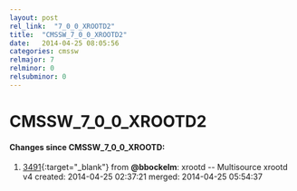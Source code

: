 ```yaml
---
layout: post
rel_link:  "7_0_0_XROOTD2"
title:  "CMSSW_7_0_0_XROOTD2"
date:   2014-04-25 08:05:56
categories: cmssw
relmajor: 7
relminor: 0
relsubminor: 0
---
```


# CMSSW_7_0_0_XROOTD2
#### Changes since CMSSW_7_0_0_XROOTD:

1. [3491](http://github.com/cms-sw/cmssw/pull/3491){:target="_blank"}  from **@bbockelm**: xrootd -- Multisource xrootd v4 created: 2014-04-25 02:37:21 merged: 2014-04-25 05:54:37
